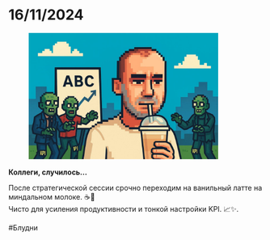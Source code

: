 # 16/11/2024

<div align="left"><figure><img src="../../../assets/img/photo_2025-10-02_14-40-05.jpg" alt="" width="375"><figcaption></figcaption></figure></div>

**Коллеги, случилось...**

После стратегической сессии срочно переходим на ванильный латте на миндальном молоке. ☕️🥛
\
Чисто для усиления продуктивности и тонкой настройки KPI. 📈✨.

\#Блудни
